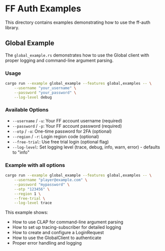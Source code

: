 # FF Auth Examples

This directory contains examples demonstrating how to use the ff-auth library.

## Global Example

The `global_example.rs` demonstrates how to use the Global client with proper logging and command-line argument parsing.

### Usage

```bash
cargo run --example global_example --features global,examples -- \
    --username "your_username" \
    --password "your_password" \
    --log-level debug
```

### Available Options

- `--username` / `-u`: Your FF account username (required)
- `--password` / `-p`: Your FF account password (required)  
- `--otp` / `-o`: One-time password for 2FA (optional)
- `--region` / `-r`: Login region code (optional)
- `--free-trial`: Use free trial login (optional flag)
- `--log-level`: Set logging level (trace, debug, info, warn, error) - defaults to "info"

### Example with all options

```bash
cargo run --example global_example --features global,examples -- \
    --username "player@example.com" \
    --password "mypassword" \
    --otp "123456" \
    --region 1 \
    --free-trial \
    --log-level trace
```

This example shows:
- How to use CLAP for command-line argument parsing
- How to set up tracing-subscriber for detailed logging
- How to create and configure a LoginRequest 
- How to use the GlobalClient to authenticate
- Proper error handling and logging